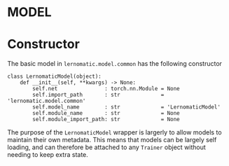 # MODEL


# Constructor
The basic model in `lernomatic.model.common` has the following constructor

```
class LernomaticModel(object):
    def __init__(self, **kwargs) -> None:
        self.net               : torch.nn.Module = None
        self.import_path       : str             = 'lernomatic.model.common'
        self.model_name        : str             = 'LernomaticModel'
        self.module_name       : str             = None
        self.module_import_path: str             = None

```

The purpose of the `LernomaticModel` wrapper is largerly to allow models to maintain their own metadata. This means that models can be largely self loading, and can therefore be attached to any `Trainer` object without needing to keep extra state.



